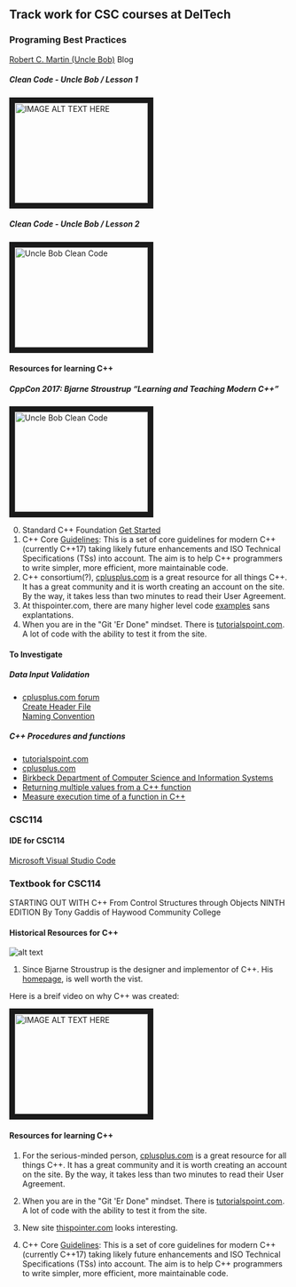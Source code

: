 ## Track work for CSC courses at DelTech  

### Programing Best Practices  
[Robert C. Martin (Uncle Bob)](https://blog.cleancoder.com/ "Uncle Bob")  Blog  
##### Clean Code - Uncle Bob / Lesson 1  
<a href="https://www.youtube.com/watch?v=7EmboKQH8lM&t=2108s
" target="_blank"><img src="http://img.youtube.com/vi/7EmboKQH8lM/0.jpg" 
alt="IMAGE ALT TEXT HERE" width="240" height="180" border="10" /></a>  
##### Clean Code - Uncle Bob / Lesson 2  
<a href="https://www.youtube.com/watch?v=fX2W3nNjJIo
" target="_blank"><img src="http://img.youtube.com/vi/fX2W3nNjJIo/0.jpg" 
alt="Uncle Bob Clean Code" width="240" height="180" border="10" /></a>  



#### Resources for learning C++  
##### CppCon 2017: Bjarne Stroustrup “Learning and Teaching Modern C++”  
<a href="https://www.youtube.com/watch?v=2a_ytyt9sf8
" target="_blank"><img src="http://img.youtube.com/vi/2a_ytyt9sf8/0.jpg" 
alt="Uncle Bob Clean Code" width="240" height="180" border="10" /></a>  


0. Standard C++ Foundation [Get Started](https://isocpp.org/get-started)  
1. C++ Core [Guidelines](https://github.com/isocpp/CppCoreGuidelines/blob/master/CppCoreGuidelines.md#S-abstra): This is a set of core guidelines for modern C++ (currently C++17) taking likely future enhancements and ISO Technical Specifications (TSs) into account. The aim is to help C++ programmers to write simpler, more efficient, more maintainable code.  
2. C++ consortium(?), [cplusplus.com](http://www.cplusplus.com/ "cplusplus homepage") is a great resource for all things C++.  It has a great community and it is worth creating an account on the site. By the way, it takes less than two minutes to read their User Agreement.  
3. At thispointer.com, there are many higher level code  [examples](https://thispointer.com/c11-tutorial/ "thispointer.com")  sans explantations.  
4. When you are in the "Git 'Er Done" mindset. There is [tutorialspoint.com](https://www.tutorialspoint.com/cplusplus/index.htm "tutorialspoint.com"). A lot of code with the ability to test it from the site.   

#### To Investigate
##### Data Input Validation  
* [cplusplus.com forum](http://www.cplusplus.com/forum/general/64305/ "cplusplus.com")  
[Create Header File](http://www.cplusplus.com/forum/articles/10627/ "cplusplus.com")  
[Naming Convention](http://manual.gromacs.org/documentation/5.1-current/dev-manual/naming.html "gromacs.org")  
##### C++ Procedures and functions 
* [tutorialspoint.com](https://www.tutorialspoint.com/cplusplus/cpp_functions.htm "tutorialspoint.com")  
* [cplusplus.com](http://www.http://www.cplusplus.com/doc/tutorial/functions/.com/doc/tutorial/functions/ "cplusplus.com")  
* [Birkbeck Department of Computer Science and Information Systems](http://www.dcs.bbk.ac.uk/~roger/cpp/week4.htm "Birkbeck Department of Computer Science and Information Systems")  
* [Returning multiple values from a C++ function](https://www.tutorialspoint.com/returning-multiple-values-from-a-cplusplus-function "tutorialspoint")    
* [Measure execution time of a function in C++](https://www.geeksforgeeks.org/measure-execution-time-function-cpp/ "geeksforgeeks.org")

### CSC114
#### IDE for CSC114  
[Microsoft Visual Studio Code](https://github.com/HNSS-US/IDEs/tree/master/Visual-Studio-Code)  

### Textbook for CSC114  
STARTING OUT WITH C++ From Control Structures through Objects NINTH EDITION By Tony Gaddis of Haywood Community College  

#### Historical Resources for C++
![alt text](http://www.stroustrup.com/xBjarne2018.jpg.pagespeed.ic.OKK5_X_jLu.webp "Bjarne Stroustrup")  

1. Since Bjarne Stroustrup is the designer and implementor of C++. His [homepage](http://www.stroustrup.com/ "Bjarne Stroustrup's homepage"), is well worth the vist.  

Here is a breif video on why C++ was created:  

<a href="http://www.youtube.com/watch?feature=player_embedded&v=JBjjnqG0BP8
" target="_blank"><img src="http://img.youtube.com/vi/JBjjnqG0BP8/0.jpg" 
alt="IMAGE ALT TEXT HERE" width="240" height="180" border="10" /></a>

#### Resources for learning C++
1. For the serious-minded person, [cplusplus.com](http://www.cplusplus.com/ "cplusplus homepage") is a great resource for all things C++.  It has a great community and it is worth creating an account on the site. By the way, it takes less than two minutes to read their User Agreement.

2. When you are in the "Git 'Er Done" mindset. There is [tutorialspoint.com](https://www.tutorialspoint.com/cplusplus/index.htm "tutorialspoint.com"). A lot of code with the ability to test it from the site.

3. New site [thispointer.com](https://thispointer.com/c11-tutorial/ "thispointer.com") looks interesting.

4. C++ Core [Guidelines](https://github.com/isocpp/CppCoreGuidelines/blob/master/CppCoreGuidelines.md#S-abstra): This is a set of core guidelines for modern C++ (currently C++17) taking likely future enhancements and ISO Technical Specifications (TSs) into account. The aim is to help C++ programmers to write simpler, more efficient, more maintainable code.  
